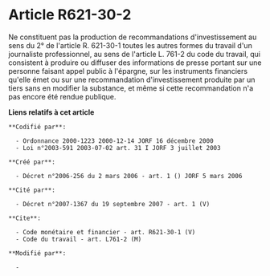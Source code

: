 # Article R621-30-2

Ne constituent pas la production de recommandations d'investissement au sens du 2° de l'article R. 621-30-1 toutes les autres
formes du travail d'un journaliste professionnel, au sens de l'article L. 761-2 du code du travail, qui consistent à produire
ou diffuser des informations de presse portant sur une personne faisant appel public à l'épargne, sur les instruments
financiers qu'elle émet ou sur une recommandation d'investissement produite par un tiers sans en modifier la substance, et
même si cette recommandation n'a pas encore été rendue publique.

**Liens relatifs à cet article**

	**Codifié par**:

	  - Ordonnance 2000-1223 2000-12-14 JORF 16 décembre 2000
	  - Loi n°2003-591 2003-07-02 art. 31 I JORF 3 juillet 2003

	**Créé par**:

	  - Décret n°2006-256 du 2 mars 2006 - art. 1 () JORF 5 mars 2006

	**Cité par**:

	  - Décret n°2007-1367 du 19 septembre 2007 - art. 1 (V)

	**Cite**:

	  - Code monétaire et financier - art. R621-30-1 (V)
	  - Code du travail - art. L761-2 (M)

	**Modifié par**:

	  - 
